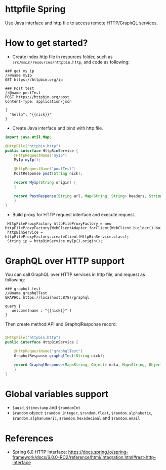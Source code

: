 httpfile Spring
==================

Use Java interface and http file to access remote HTTP/GraphQL services.

# How to get started?

* Create index.http file in resources folder, such as `src/main/resources/httpbin.http`, and code as following:

```
### get my ip
//@name myIp
GET https://httpbin.org/ip

### Post test
//@name postTest
POST https://httpbin.org/post
Content-Type: application/json

{
  "hello": "{{nick}}"
}
```

* Create Java interface and bind with http file.

```java
import java.util.Map;

@HttpFile("httpbin.http")
public interface HttpBinService {
    @HttpRequestName("myIp")
    MyIp myIp();

    @HttpRequestName("postTest")
    PostResponse post(String nick);

    record MyIp(String origin) {
    }

    record PostResponse(String url, Map<String, String> headers, String data) {
    }
}
```

* Build proxy for HTTP request interface and execute request.

```
 HttpFileProxyFactory httpFileProxyFactory = new HttpFileProxyFactory(WebClientAdapter.forClient(WebClient.builder().build()));
 httpBinService = httpFileProxyFactory.createClient(HttpBinService.class);
 String ip = httpBinService.myIp().origin();
```

# GraphQL over HTTP support

You can call GraphQL over HTTP services in http file, and request as following:

```
### graphql test
//@name graphqlTest
GRAPHQL https://localhost:8787/graphql

query {
   welcome(name : "{{nick}}" )
}
```

Then create method API and GraphqlResponse record:

```java

@HttpFile("httpbin.http")
public interface HttpBinService {

    @HttpRequestName("graphqlTest")
    GraphqlResponse graphqlTest(String nick);

    record GraphqlResponse(Map<String, Object> data, Map<String, Object> extensions, List<Object> errors) {
    }
}
```

# Global variables support

* `$uuid`, `$timestamp` and `$randomInt`
* `$random` object: `$random.integer`, `$random.float`, `$random.alphabetic`, `$random.alphanumeric`, `$random.hexadecimal` and `$random.email`

# References

* Spring 6.0 HTTP Interface: https://docs.spring.io/spring-framework/docs/6.0.0-RC2/reference/html/integration.html#rest-http-interface
  